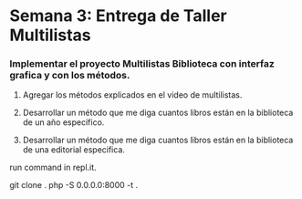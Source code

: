 # Semana 3: Entrega de Taller Multilistas

### Implementar el proyecto Multilistas Biblioteca con interfaz grafica y con los métodos.

1. Agregar los métodos explicados en el video de multilistas.

2. Desarrollar un método que me diga cuantos libros están en la biblioteca de un año especifico.

3. Desarrollar un método que me diga cuantos libros están en la biblioteca de una editorial especifica.


run command in repl.it.

git clone .
php -S 0.0.0.0:8000 -t .